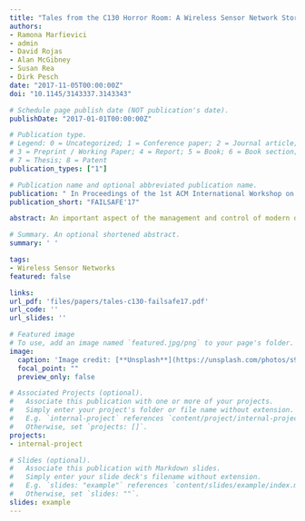 ```yaml
---
title: "Tales from the C130 Horror Room: A Wireless Sensor Network Story in a Data Center"
authors:
- Ramona Marfievici
- admin
- David Rojas
- Alan McGibney
- Susan Rea
- Dirk Pesch
date: "2017-11-05T00:00:00Z"
doi: "10.1145/3143337.3143343"

# Schedule page publish date (NOT publication's date).
publishDate: "2017-01-01T00:00:00Z"

# Publication type.
# Legend: 0 = Uncategorized; 1 = Conference paper; 2 = Journal article;
# 3 = Preprint / Working Paper; 4 = Report; 5 = Book; 6 = Book section;
# 7 = Thesis; 8 = Patent
publication_types: ["1"]

# Publication name and optional abbreviated publication name.
publication: " In Proceedings of the 1st ACM International Workshop on the Engineering of Reliable, Robust, and Secure Embedded Wireless Sensing Systems (FAILSAFE), Delft (The Netherlands), November 2017."
publication_short: "FAILSAFE'17"

abstract: An important aspect of the management and control of modern data centers is cooling and energy optimization. Airflow and tem- perature measurements are key components for modeling and pre- dicting environmental changes and cooling demands. For this, a wireless sensor network (WSN) can facilitate the sensor deploy- ment and data collection in a changing environment. However, the challenging characteristics of these scenarios, e.g., temperature fluctuations, noise, and large amounts of metal surfaces and wiring, make it difficult to predict network behavior and therefore network planning and deployment. In this paper we report a 17-month long deployment of 30 wireless sensor nodes in a small data center room, where temperature, humidity and airflow were collected, along with RSSI, LQI, and battery voltage. After an initial unreliable period, a connectivity assessment performed on the network revealed a high noise floor in some of the nodes, which together with a default low CCA threshold triggered no packet transmissions, yielding a low PDR for those nodes. Increasing the CCA setting and relocating the sink allowed the network to achieve a reliability of 99.2% for the last eight months of the deployment, therefore complying with the project requirements. This highlights the necessity of using proper tools and dependable protocols, and defining design methodologies for managing and deploying WSNs in real-world environments.

# Summary. An optional shortened abstract.
summary: ' '

tags:
- Wireless Sensor Networks
featured: false

links:
url_pdf: 'files/papers/tales-c130-failsafe17.pdf'
url_code: ''
url_slides: ''

# Featured image
# To use, add an image named `featured.jpg/png` to your page's folder. 
image:
  caption: 'Image credit: [**Unsplash**](https://unsplash.com/photos/s9CC2SKySJM)'
  focal_point: ""
  preview_only: false

# Associated Projects (optional).
#   Associate this publication with one or more of your projects.
#   Simply enter your project's folder or file name without extension.
#   E.g. `internal-project` references `content/project/internal-project/index.md`.
#   Otherwise, set `projects: []`.
projects:
- internal-project

# Slides (optional).
#   Associate this publication with Markdown slides.
#   Simply enter your slide deck's filename without extension.
#   E.g. `slides: "example"` references `content/slides/example/index.md`.
#   Otherwise, set `slides: ""`.
slides: example
---
```

